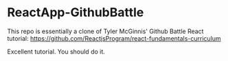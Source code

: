 # ReactApp-GithubBattle

This repo is essentially a clone of Tyler McGinnis' Github Battle React tutorial: https://github.com/ReactjsProgram/react-fundamentals-curriculum

Excellent tutorial. You should do it. 
